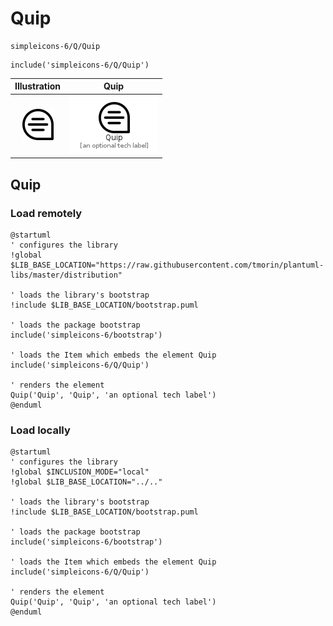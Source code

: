 # Quip


```text
simpleicons-6/Q/Quip
```

```text
include('simpleicons-6/Q/Quip')
```



| Illustration | Quip |
| :---: | :---: |
| ![illustration for Illustration](../../simpleicons-6/Q/Quip.png) | ![illustration for Quip](../../simpleicons-6/Q/Quip.Local.png) |




## Quip

### Load remotely
```plantuml
@startuml
' configures the library
!global $LIB_BASE_LOCATION="https://raw.githubusercontent.com/tmorin/plantuml-libs/master/distribution"

' loads the library's bootstrap
!include $LIB_BASE_LOCATION/bootstrap.puml

' loads the package bootstrap
include('simpleicons-6/bootstrap')

' loads the Item which embeds the element Quip
include('simpleicons-6/Q/Quip')

' renders the element
Quip('Quip', 'Quip', 'an optional tech label')
@enduml
```

### Load locally
```plantuml
@startuml
' configures the library
!global $INCLUSION_MODE="local"
!global $LIB_BASE_LOCATION="../.."

' loads the library's bootstrap
!include $LIB_BASE_LOCATION/bootstrap.puml

' loads the package bootstrap
include('simpleicons-6/bootstrap')

' loads the Item which embeds the element Quip
include('simpleicons-6/Q/Quip')

' renders the element
Quip('Quip', 'Quip', 'an optional tech label')
@enduml
```

